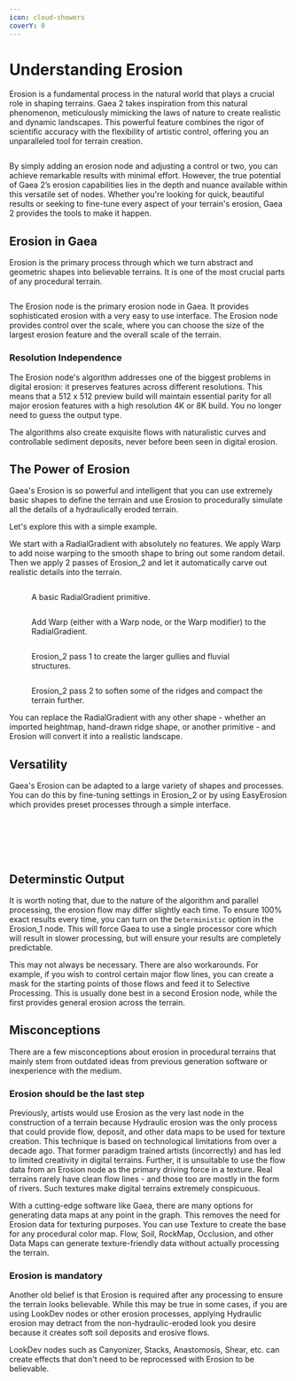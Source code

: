 ```yaml
---
icon: cloud-showers
coverY: 0
---
```


# Understanding Erosion

Erosion is a fundamental process in the natural world that plays a crucial role in shaping terrains. Gaea 2 takes inspiration from this natural phenomenon, meticulously mimicking the laws of nature to create realistic and dynamic landscapes. This powerful feature combines the rigor of scientific accuracy with the flexibility of artistic control, offering you an unparalleled tool for terrain creation.

<figure><img src="../../.gitbook/assets/e4c_-_ACDSee_Photo_Studio_Home_2024_03-05-29-AM.jpg" alt=""><figcaption></figcaption></figure>

By simply adding an erosion node and adjusting a control or two, you can achieve remarkable results with minimal effort. However, the true potential of Gaea 2’s erosion capabilities lies in the depth and nuance available within this versatile set of nodes. Whether you're looking for quick, beautiful results or seeking to fine-tune every aspect of your terrain's erosion, Gaea 2 provides the tools to make it happen.

## Erosion in Gaea

Erosion is the primary process through which we turn abstract and geometric shapes into believable terrains. It is one of the most crucial parts of any procedural terrain.

<figure><img src="../../.gitbook/assets/erosion_s85.jpg" alt=""><figcaption></figcaption></figure>

The Erosion node is the primary erosion node in Gaea. It provides sophisticated erosion with a very easy to use interface. The Erosion node provides control over the scale, where you can choose the size of the largest erosion feature and the overall scale of the terrain.

### **Resolution Independence**

The Erosion node's algorithm addresses one of the biggest problems in digital erosion: it preserves features across different resolutions. This means that a 512 x 512 preview build will maintain essential parity for all major erosion features with a high resolution 4K or 8K build. You no longer need to guess the output type.

The algorithms also create exquisite flows with naturalistic curves and controllable sediment deposits, never before been seen in digital erosion.

## The Power of Erosion

Gaea's Erosion is so powerful and intelligent that you can use extremely basic shapes to define the terrain and use Erosion to procedurally simulate all the details of a hydraulically eroded terrain.

Let's explore this with a simple example.

We start with a RadialGradient with absolutely no features. We apply Warp to add noise warping to the smooth shape to bring out some random detail. Then we apply 2 passes of Erosion\_2 and let it automatically carve out realistic details into the terrain.

<figure><img src="../../.gitbook/assets/Gaea_-_explain_erosion.terrain_10-45-41-PM.png" alt=""><figcaption><p>A basic RadialGradient primitive.</p></figcaption></figure>

<figure><img src="../../.gitbook/assets/Gaea_-_explain_erosion.terrain_10-45-43-PM.png" alt=""><figcaption><p>Add Warp (either with a Warp node, or the Warp modifier) to the RadialGradient.</p></figcaption></figure>

<figure><img src="../../.gitbook/assets/Gaea_-_explain_erosion.terrain_10-45-46-PM.png" alt=""><figcaption><p>Erosion_2 pass 1 to create the larger gullies and fluvial structures.</p></figcaption></figure>

<figure><img src="../../.gitbook/assets/Gaea_-_explain_erosion.terrain_10-45-48-PM.png" alt=""><figcaption><p>Erosion_2 pass 2 to soften some of the ridges and compact the terrain further.</p></figcaption></figure>

You can replace the RadialGradient with any other shape - whether an imported heightmap, hand-drawn ridge shape, or another primitive - and Erosion will convert it into a realistic landscape.

## Versatility

Gaea's Erosion can be adapted to a large variety of shapes and processes. You can do this by fine-tuning settings in Erosion\_2 or by using EasyErosion which provides preset processes through a simple interface.

<div><figure><img src="../../.gitbook/assets/Gaea_2.0_04-58-50-PM.jpg" alt=""><figcaption></figcaption></figure> <figure><img src="../../.gitbook/assets/Gaea_2.0_04-58-46-PM.jpg" alt=""><figcaption></figcaption></figure> <figure><img src="../../.gitbook/assets/Gaea_2.0_04-58-36-PM.jpg" alt=""><figcaption></figcaption></figure></div>

<div><figure><img src="../../.gitbook/assets/Gaea_2.0_04-58-32-PM.jpg" alt=""><figcaption></figcaption></figure> <figure><img src="../../.gitbook/assets/Gaea_2.0_04-57-49-PM.jpg" alt=""><figcaption></figcaption></figure> <figure><img src="../../.gitbook/assets/Gaea_2.0_04-58-14-PM.jpg" alt=""><figcaption></figcaption></figure></div>



## **Determinstic Output**

It is worth noting that, due to the nature of the algorithm and parallel processing, the erosion flow may differ slightly each time. To ensure 100% exact results every time, you can turn on the `Deterministic` option in the Erosion\_1 node. This will force Gaea to use a single processor core which will result in slower processing, but will ensure your results are completely predictable.

This may not always be necessary. There are also workarounds. For example, if you wish to control certain major flow lines, you can create a mask for the starting points of those flows and feed it to Selective Processing. This is usually done best in a second Erosion node, while the first provides general erosion across the terrain.

## Misconceptions <a href="#misconceptions" id="misconceptions"></a>

There are a few misconceptions about erosion in procedural terrains that mainly stem from outdated ideas from previous generation software or inexperience with the medium.

### **Erosion should be the last step**

Previously, artists would use Erosion as the very last node in the construction of a terrain because Hydraulic erosion was the only process that could provide flow, deposit, and other data maps to be used for texture creation. This technique is based on technological limitations from over a decade ago. That former paradigm trained artists (incorrectly) and has led to limited creativity in digital terrains. Further, it is unsuitable to use the flow data from an Erosion node as the primary driving force in a texture. Real terrains rarely have clean flow lines - and those too are mostly in the form of rivers. Such textures make digital terrains extremely conspicuous.

With a cutting-edge software like Gaea, there are many options for generating data maps at any point in the graph. This removes the need for Erosion data for texturing purposes. You can use Texture to create the base for any procedural color map. Flow, Soil, RockMap, Occlusion, and other Data Maps can generate texture-friendly data without actually processing the terrain.

### **Erosion is mandatory**

Another old belief is that Erosion is required after any processing to ensure the terrain looks believable. While this may be true in some cases, if you are using LookDev nodes or other erosion processes, applying Hydraulic erosion may detract from the non-hydraulic-eroded look you desire because it creates soft soil deposits and erosive flows.

LookDev nodes such as Canyonizer, Stacks, Anastomosis, Shear, etc. can create effects that don't need to be reprocessed with Erosion to be believable.
